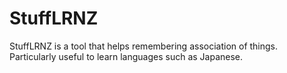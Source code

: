 # StuffLRNZ

StuffLRNZ is a tool that helps remembering association of things. Particularly useful to learn languages such as Japanese.
